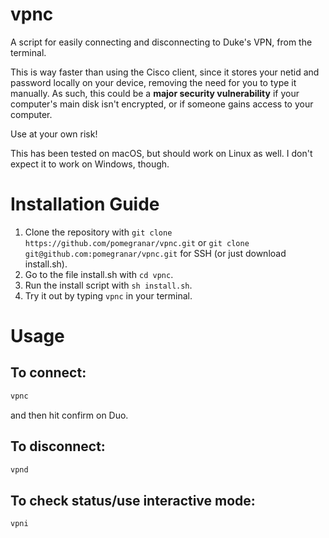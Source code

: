 # vpnc

A script for easily connecting and disconnecting to Duke's VPN, from the terminal. 

This is way faster than using the Cisco client, since it stores your netid and password locally on your device, removing the need for you to type it manually. 
As such, this could be a **major security vulnerability** if your computer's main disk isn't encrypted, or if someone gains access to your computer. 

Use at your own risk!

This has been tested on macOS, but should work on Linux as well. I don't expect it to work on Windows, though. 

# Installation Guide

1. Clone the repository with `git clone https://github.com/pomegranar/vpnc.git` or `git clone git@github.com:pomegranar/vpnc.git` for SSH (or just download install.sh).
2. Go to the file install.sh with `cd vpnc`.
3. Run the install script with `sh install.sh`.
4. Try it out by typing `vpnc` in your terminal.

# Usage

## To connect: 

```bash
vpnc
```

and then hit confirm on Duo. 

## To disconnect: 

```bash
vpnd
```

## To check status/use interactive mode:

```bash
vpni
```
